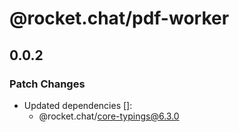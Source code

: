 # @rocket.chat/pdf-worker

## 0.0.2

### Patch Changes

- Updated dependencies []:
  - @rocket.chat/core-typings@6.3.0
